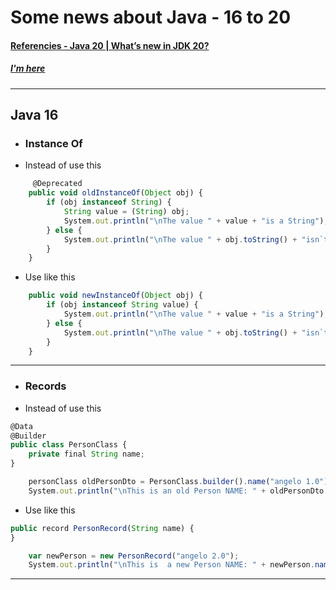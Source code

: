 # Some news about Java - 16 to 20

#### [Referencies - Java 20 | What’s new in JDK 20?](https://www.youtube.com/watch?v=r-BoIi2RnMo)

##### [I'm here](https://youtu.be/r-BoIi2RnMo?t=673)

---

## Java 16

- ### Instance Of
- Instead of use this
```javascript
     @Deprecated
    public void oldInstanceOf(Object obj) {
        if (obj instanceof String) {
            String value = (String) obj;
            System.out.println("\nThe value " + value + "is a String");
        } else {
            System.out.println("\nThe value " + obj.toString() + "isn`t a String");
        }
    }
```
- Use like this
```javascript
    public void newInstanceOf(Object obj) {
        if (obj instanceof String value) {
            System.out.println("\nThe value " + value + "is a String");
        } else {
            System.out.println("\nThe value " + obj.toString() + "isn`t a String");
        }
    }
```
---

- ### Records
- Instead of use this
```javascript
@Data
@Builder
public class PersonClass {
    private final String name;
}
```
```javascript
    personClass oldPersonDto = PersonClass.builder().name("angelo 1.0").build();
    System.out.println("\nThis is an old Person NAME: " + oldPersonDto.getName());
```
- Use like this
```javascript
public record PersonRecord(String name) {
}
```
```javascript
    var newPerson = new PersonRecord("angelo 2.0");
    System.out.println("\nThis is  a new Person NAME: " + newPerson.name());
```
---